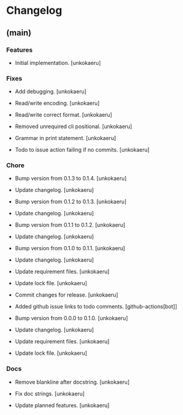 # Changelog


## (main)

### Features

* Initial implementation. [unkokaeru]

### Fixes

* Add debugging. [unkokaeru]

* Read/write encoding. [unkokaeru]

* Read/write correct format. [unkokaeru]

* Removed unrequired cli positional. [unkokaeru]

* Grammar in print statement. [unkokaeru]

* Todo to issue action failing if no commits. [unkokaeru]

### Chore

* Bump version from 0.1.3 to 0.1.4. [unkokaeru]

* Update changelog. [unkokaeru]

* Bump version from 0.1.2 to 0.1.3. [unkokaeru]

* Update changelog. [unkokaeru]

* Bump version from 0.1.1 to 0.1.2. [unkokaeru]

* Update changelog. [unkokaeru]

* Bump version from 0.1.0 to 0.1.1. [unkokaeru]

* Update changelog. [unkokaeru]

* Update requirement files. [unkokaeru]

* Update lock file. [unkokaeru]

* Commit changes for release. [unkokaeru]

* Added github issue links to todo comments. [github-actions[bot]]

* Bump version from 0.0.0 to 0.1.0. [unkokaeru]

* Update changelog. [unkokaeru]

* Update requirement files. [unkokaeru]

* Update lock file. [unkokaeru]

### Docs

* Remove blankline after docstring. [unkokaeru]

* Fix doc strings. [unkokaeru]

* Update planned features. [unkokaeru]


